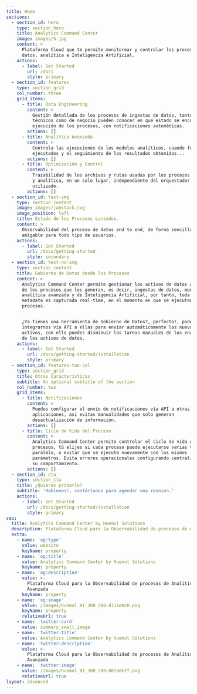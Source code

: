 ```yaml
---
title: Home
sections:
  - section_id: hero
    type: section_hero
    title: Analytics Command Center
    image: images/5.jpg
    content: >
      Plataforma Cloud que te permite monitorear y controlar los procesos de
      datos, analítica e Inteligencia Artificial.
    actions:
      - label: Get Started
        url: /docs
        style: primary
  - section_id: features
    type: section_grid
    col_number: three
    grid_items:
      - title: Data Engineering
        content: >
          Gestión detallada de los procesos de ingestas de datos, tanto usuarios
          técnicos como de negocio pueden conocer en qué estado se encuentran la
          ejecución de los procesos, con notificaciones automáticas.
        actions: []
      - title: Analítica Avanzada
        content: >
          Controla las ejecuciones de los modelos analíticos, cuando fueron
          ejecutados y el seguimiento de los resultados obtenidos...
        actions: []
      - title: Optimización y Control
        content: >
          Trazabilidad de los archivos y rutas usadas por los procesos de datos
          y analítica, en un solo lugar, independiente del orquestador
          utilizado.
        actions: []
  - section_id: text-img
    type: section_content
    image: images/jamstack.svg
    image_position: left
    title: Estado de los Procesos Lanzados.
    content: >
      Observabilidad del proceso de datos end to end, de forma sencilla y
      amigable para todo tipo de usuarios.
    actions:
      - label: Get Started
        url: /docs/getting-started
        style: secondary
  - section_id: text-no-img
    type: section_content
    title: Gobierno de Datos desde los Procesos
    content: >
      Analytics Command Center permite gestionar los activos de datos a partir
      de los procesos que los generan, es decir, ingestas de datos, modelos de
      analítica avanzada y de Inteligencia Artificial, por tanto, toda la
      metadata es capturada real-time, en el momento en que se ejecutan los
      procesos.


      ¿Ya tienes una herramienta de Gobierno de Datos?, perfecto!, podemos
      integrarnos vía API a ellas para enviar automáticamente los nuevos
      activos, con ello puedes disminuir las tareas manuales de los encargados
      de los activos de datos.
    actions:
      - label: Get Started
        url: /docs/getting-started/installation
        style: primary
  - section_id: features-two-col
    type: section_grid
    title: Otras Características
    subtitle: An optional subtitle of the section
    col_number: two
    grid_items:
      - title: Notificaciones
        content: >
          Puedes configurar el envío de notificaciones vía API a otras
          aplicaciones, así evitas manualidades que solo generan
          desactualización de información.
        actions: []
      - title: Ciclo de Vida del Proceso
        content: >
          Analytics Command Center permite controlar el ciclo de vida de los
          procesos, tú elijes si cada proceso puede ejecutarse varias veces en
          paralelo, o evitar que se ejecute nuevamente con los mismos
          parámetros. Evita errores operacionales configurando centralizadamente
          su comportamiento.
        actions: []
  - section_id: cta
    type: section_cta
    title: ¿Quieres probarlo?
    subtitle: 'Hablemos!, contáctanos para agendar una reunión.'
    actions:
      - label: Get Started
        url: /docs/getting-started/installation
        style: primary
seo:
  title: Analytics Command Center by Huemul Solutions
  description: Plataforma Cloud para la Observabilidad de procesos de Analítica Avanzada
  extra:
    - name: 'og:type'
      value: website
      keyName: property
    - name: 'og:title'
      value: Analytics Command Center by Huemul Solutions
      keyName: property
    - name: 'og:description'
      value: >-
        Plataforma Cloud para la Observabilidad de procesos de Analítica
        Avanzada
      keyName: property
    - name: 'og:image'
      value: /images/huemul_01_200_200-d131e8c0.png
      keyName: property
      relativeUrl: true
    - name: 'twitter:card'
      value: summary_small_image
    - name: 'twitter:title'
      value: Analytics Command Center by Huemul Solutions
    - name: 'twitter:description'
      value: >-
        Plataforma Cloud para la Observabilidad de procesos de Analítica
        Avanzada
    - name: 'twitter:image'
      value: /images/huemul_01_200_200-0019de7f.png
      relativeUrl: true
layout: advanced
---
```

